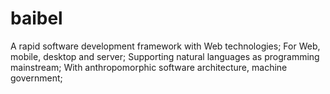 # baibel
A rapid software development framework with Web technologies;
For Web, mobile, desktop and server;
Supporting natural languages as programming mainstream;
With anthropomorphic software architecture, machine government;

